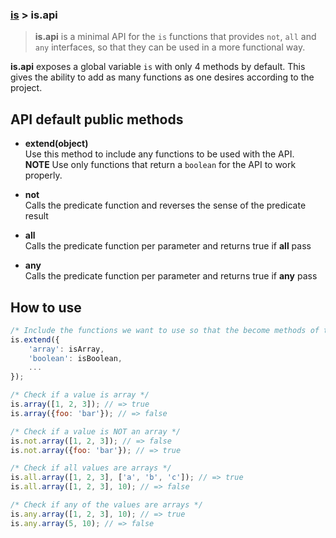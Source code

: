 ### [is](../) > is.api

> **is.api** is a minimal API for the ```is``` functions that provides ```not```, ```all``` and ```any``` interfaces,
so that they can be used in a more functional way.

**is.api** exposes a global variable ```is``` with only 4 methods by default.
This gives the ability to add as many functions as one desires according to the project.


## API default public methods

- **extend(object)**<br>
Use this method to include any functions to be used with the API.<br>
**NOTE** Use only functions that return a ```boolean``` for the API to work properly.

- **not**<br>
Calls the predicate function and reverses the sense of the predicate result

- **all**<br>
Calls the predicate function per parameter and returns true if **all** pass

- **any**<br>
Calls the predicate function per parameter and returns true if **any** pass


## How to use
```js
/* Include the functions we want to use so that the become methods of the is object */
is.extend({
    'array': isArray,
    'boolean': isBoolean,
    ...
});

/* Check if a value is array */
is.array([1, 2, 3]); // => true
is.array({foo: 'bar'}); // => false

/* Check if a value is NOT an array */
is.not.array([1, 2, 3]); // => false
is.not.array({foo: 'bar'}); // => true

/* Check if all values are arrays */
is.all.array([1, 2, 3], ['a', 'b', 'c']); // => true
is.all.array([1, 2, 3], 10); // => false

/* Check if any of the values are arrays */
is.any.array([1, 2, 3], 10); // => true
is.any.array(5, 10); // => false
```
